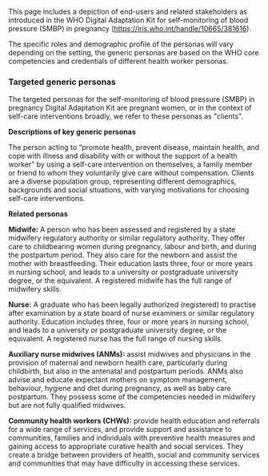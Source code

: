 This page includes a depiction of end-users and related stakeholders as introduced in the WHO Digital Adaptation Kit for self-monitoring of blood pressure (SMBP) in pregnancy (https://iris.who.int/handle/10665/381616).

The specific roles and demographic profile of the personas will vary depending on the setting, the generic personas are based on the WHO core competencies and credentials of different health worker personas.


### Targeted generic personas

The targeted personas for the self-monitoring of blood pressure (SMBP) in pregnancy  Digital Adaptation Kit are
pregnant women, or in the context of self-care interventions broadly, we refer to these personas as "clients".

**Descriptions of key generic personas**

The person acting to “promote health, prevent disease, maintain health, and cope with illness and disability with or without the
support of a health worker” by using a self-care intervention on themselves, a family member or friend to whom they voluntarily
give care without compensation. Clients are a diverse population group, representing different demographics, backgrounds and
social situations, with varying motivations for choosing self-care interventions.

**Related personas**

**Midwife:** A person who has been assessed and registered by a state midwifery regulatory authority or similar regulatory
authority. They offer care to childbearing women during pregnancy, labour and birth, and during the postpartum
period. They also care for the newborn and assist the mother with breastfeeding. Their education lasts three, four
or more years in nursing school, and leads to a university or postgraduate university degree, or the equivalent. A
registered midwife has the full range of midwifery skills.

**Nurse:** A graduate who has been legally authorized (registered) to practise after examination by a state board of nurse
examiners or similar regulatory authority. Education includes three, four or more years in nursing school, and
leads to a university or postgraduate university degree, or the equivalent. A registered nurse has the full range of
nursing skills.

**Auxiliary nurse midwives (ANMs):** assist midwives and physicians in the provision of maternal and newborn health
care, particularly during childbirth, but also in the antenatal and postpartum periods. ANMs also advise and
educate expectant mothers on symptom management, behaviour, hygiene and diet during pregnancy, as well as
baby care postpartum. They possess some of the competencies needed in midwifery but are not fully qualified
midwives.

**Community health workers (CHWs):** provide health education and referrals for a wide range of services, and
provide support and assistance to communities, families and individuals with preventive health measures and
gaining access to appropriate curative health and social services. They create a bridge between providers of
health, social and community services and communities that may have difficulty in accessing these services. 

<br/>
